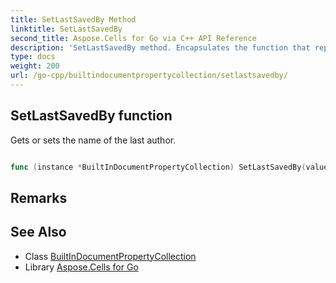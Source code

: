 ```yaml
---
title: SetLastSavedBy Method 
linktitle: SetLastSavedBy
second_title: Aspose.Cells for Go via C++ API Reference
description: 'SetLastSavedBy method. Encapsulates the function that represents setlastsavedby in Go.'
type: docs
weight: 200
url: /go-cpp/builtindocumentpropertycollection/setlastsavedby/
---
```


## SetLastSavedBy function

Gets or sets the name of the last author.

```go

func (instance *BuiltInDocumentPropertyCollection) SetLastSavedBy(value string)  error

```

## Remarks


## See Also

* Class [BuiltInDocumentPropertyCollection](../)
* Library [Aspose.Cells for Go](../../)
